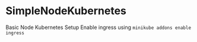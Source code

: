# SimpleNodeKubernetes
Basic Node Kubernetes Setup
Enable ingress using `minikube addons enable ingress`
